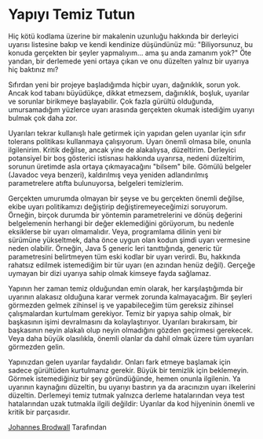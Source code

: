 # Yapıyı Temiz Tutun

Hiç kötü kodlama üzerine bir makalenin uzunluğu hakkında bir derleyici uyarısı listesine bakıp ve kendi kendinize düşündünüz mü: "Biliyorsunuz, bu konuda gerçekten bir şeyler yapmalıyım... ama şu anda zamanım yok?" Öte yandan, bir derlemede yeni ortaya çıkan ve onu düzelten yalnız bir uyarıya hiç baktınız mı?

Sıfırdan yeni bir projeye başladığımda hiçbir uyarı, dağınıklık, sorun yok. Ancak kod tabanı büyüdükçe, dikkat etmezsem, dağınıklık, boşluk, uyarılar ve sorunlar birikmeye başlayabilir. Çok fazla gürültü olduğunda, umursamadığım yüzlerce uyarı arasında gerçekten okumak istediğim uyarıyı bulmak çok daha zor.

Uyarıları tekrar kullanışlı hale getirmek için yapıdan gelen uyarılar için sıfır tolerans politikası kullanmaya çalışıyorum. Uyarı önemli olmasa bile, onunla ilgilenirim. Kritik değilse, ancak yine de alakalıysa, düzeltirim. Derleyici potansiyel bir boş gösterici istisnası hakkında uyarırsa, nedeni düzeltirim, sorunun üretimde asla ortaya çıkmayacağını "bilsem" bile. Gömülü belgeler (Javadoc veya benzeri), kaldırılmış veya yeniden adlandırılmış parametrelere atıfta bulunuyorsa, belgeleri temizlerim.

Gerçekten umurumda olmayan bir şeyse ve bu gerçekten önemli değilse, ekibe uyarı politikamızı değiştirip değiştiremeyeceğimizi soruyorum. Örneğin, birçok durumda bir yöntemin parametrelerini ve dönüş değerini belgelemenin herhangi bir değer eklemediğini görüyorum, bu nedenle eksiklerse bir uyarı olmamalıdır. Veya, programlama dilinin yeni bir sürümüne yükseltmek, daha önce uygun olan kodun şimdi uyarı vermesine neden olabilir. Örneğin, Java 5 generic leri tanıttığında, generic tür parametresini belirtmeyen tüm eski kodlar bir uyarı verirdi. Bu, hakkında rahatsız edilmek istemediğim bir tür uyarı (en azından henüz değil). Gerçeğe uymayan bir dizi uyarıya sahip olmak kimseye fayda sağlamaz.

Yapının her zaman temiz olduğundan emin olarak, her karşılaştığımda bir uyarının alakasız olduğuna karar vermek zorunda kalmayacağım. Bir şeyleri görmezden gelmek zihinsel iş ve yapabileceğim tüm gereksiz zihinsel çalışmalardan kurtulmam gerekiyor. Temiz bir yapıya sahip olmak, bir başkasının işimi devralmasını da kolaylaştırıyor. Uyarıları bırakırsam, bir başkasının neyin alakalı olup neyin olmadığını gözden geçirmesi gerekecek. Veya daha büyük olasılıkla, önemli olanlar da dahil olmak üzere tüm uyarıları görmezden gelin.
 
Yapınızdan gelen uyarılar faydalıdır. Onları fark etmeye başlamak için sadece gürültüden kurtulmanız gerekir. Büyük bir temizlik için beklemeyin. Görmek istemediğiniz bir şey göründüğünde, hemen onunla ilgilenin. Ya uyarının kaynağını düzeltin, bu uyarıyı bastırın ya da aracınızın uyarı ilkelerini düzeltin. Derlemeyi temiz tutmak yalnızca derleme hatalarından veya test hatalarından uzak tutmakla ilgili değildir: Uyarılar da kod hijyeninin önemli ve kritik bir parçasıdır.

[Johannes Brodwall](http://programmer.97things.oreilly.com/wiki/index.php/Johannes_Brodwall) Tarafından